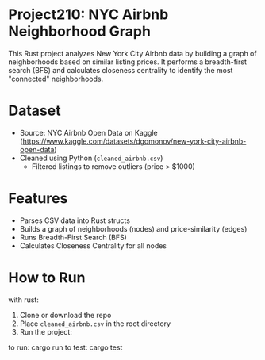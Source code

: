 # Project210: NYC Airbnb Neighborhood Graph

This Rust project analyzes New York City Airbnb data by building a graph of neighborhoods based on similar listing prices. It performs a breadth-first search (BFS) and calculates closeness centrality to identify the most "connected" neighborhoods.

# Dataset

- Source: NYC Airbnb Open Data on Kaggle (https://www.kaggle.com/datasets/dgomonov/new-york-city-airbnb-open-data)
- Cleaned using Python (`cleaned_airbnb.csv`)
    - Filtered listings to remove outliers (price > $1000)

# Features

- Parses CSV data into Rust structs
- Builds a graph of neighborhoods (nodes) and price-similarity (edges)
- Runs Breadth-First Search (BFS)
- Calculates Closeness Centrality for all nodes

# How to Run

with rust:

1. Clone or download the repo
2. Place `cleaned_airbnb.csv` in the root directory
3. Run the project:

to run:
cargo run
to test:
cargo test
